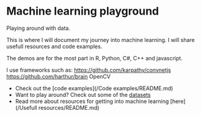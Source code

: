 Machine learning playground
===========================

Playing around with data.

This is where I will document my journey into machine learning.
I will share usefull resources and code examples.

The demos are for the most part in R, Python, C#, C++ and javascript.

I use frameworks such as:
https://github.com/karpathy/convnetjs
https://github.com/harthur/brain
OpenCV

* Check out the [code examples](/Code examples/README.md)
* Want to play around? Check out some of the [datasets](/Datasets/README.md)
* Read more about resources for getting into machine learning [here](/Usefull resources/README.md)